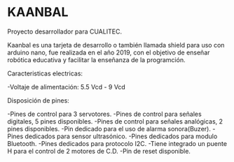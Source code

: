 # KAANBAL
Proyecto desarrollador para CUALITEC.

Kaanbal es una tarjeta de desarrollo o también llamada shield para uso con arduino nano, fue realizada en el año 2019, con el objetivo de enseñar robótica educativa y facilitar la enseñanza de la programción. 

Caracteristicas electricas:

-Voltaje de alimentación: 5.5 Vcd - 9 Vcd

Disposición de pines:

-Pines de control para 3 servotores.
-Pines de control para señales digitales, 5 pines disponibles.
-Pines de control para señales analógicas, 2 pines disponibles.
-Pin dedicado para el uso de alarma sonora(Buzer).
-Pines dedicados para sensor ultrasónico.
-Pines dedicados para modulo Bluetooth.
-Pines dedicados para protocolo I2C.
-Tiene integrado un puente H para el control de 2 motores de C.D.
-Pin de reset disponible.


